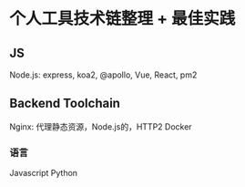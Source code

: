 # 个人工具技术链整理 + 最佳实践

## JS

Node.js: express, koa2, @apollo, Vue, React, pm2

## Backend Toolchain
Nginx: 代理静态资源，Node.js的，HTTP2
Docker

### 语言
Javascript
Python
